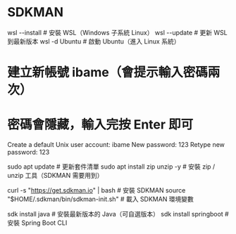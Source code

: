 # SDKMAN
wsl --install         # 安裝 WSL（Windows 子系統 Linux）
wsl --update          # 更新 WSL 到最新版本
wsl -d Ubuntu         # 啟動 Ubuntu（進入 Linux 系統）


# 建立新帳號 ibame（會提示輸入密碼兩次）
# 密碼會隱藏，輸入完按 Enter 即可
Create a default Unix user account: ibame
New password: 123
Retype new password: 123


sudo apt update                         # 更新套件清單
sudo apt install zip unzip -y          # 安裝 zip / unzip 工具（SDKMAN 需要用到）


curl -s "https://get.sdkman.io" | bash         # 安裝 SDKMAN
source "$HOME/.sdkman/bin/sdkman-init.sh"      # 載入 SDKMAN 環境變數


sdk install java                 # 安裝最新版本的 Java（可自選版本）
sdk install springboot          # 安裝 Spring Boot CLI

